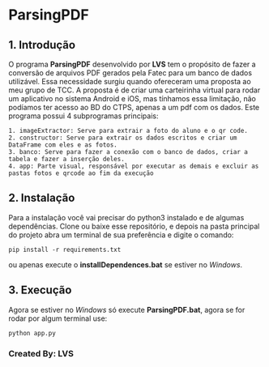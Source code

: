 # ParsingPDF

## 1. Introdução
O programa **ParsingPDF** desenvolvido por **LVS** tem o propósito de fazer a conversão de arquivos PDF gerados pela Fatec para um banco de dados utilizável. Essa necessidade surgiu quando ofereceram uma proposta ao meu grupo de TCC. A proposta é de criar uma carteirinha virtual para rodar um aplicativo no sistema Android e iOS, mas tínhamos essa limitação, não podíamos ter acesso ao BD do CTPS, apenas a um pdf com os dados.
Este programa possui 4 subprogramas principais:

    1. imageExtractor: Serve para extrair a foto do aluno e o qr code.
    2. constructor: Serve para extrair os dados escritos e criar um DataFrame com eles e as fotos.
    3. banco: Serve para fazer a conexão com o banco de dados, criar a tabela e fazer a inserção deles.
    4. app: Parte visual, responsável por executar as demais e excluir as pastas fotos e qrcode ao fim da execução

## 2. Instalação

Para a instalação você vai precisar do python3 instalado e de algumas dependências.
Clone ou baixe esse repositório, e depois na pasta principal do projeto abra um terminal de sua preferência e digite o comando:
```
pip install -r requirements.txt
```
ou apenas execute o **installDependences.bat** se estiver no _Windows_.

## 3. Execução

Agora se estiver no _Windows_ só execute **ParsingPDF.bat**, agora se for rodar por algum terminal use:
```
python app.py
```


### Created By: LVS
